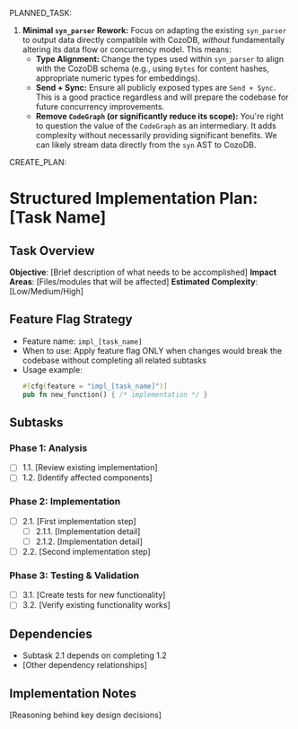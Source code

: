 PLANNED_TASK:
1.  **Minimal `syn_parser` Rework:** Focus on adapting the existing `syn_parser` to output data directly compatible with CozoDB, *without* fundamentally altering its data flow or concurrency model. This means:
    *   **Type Alignment:** Change the types used within `syn_parser` to align with the CozoDB schema (e.g., using `Bytes` for content hashes, appropriate numeric types for embeddings).
    *   **Send + Sync:** Ensure all publicly exposed types are `Send + Sync`. This is a good practice regardless and will prepare the codebase for future concurrency improvements.
    *   **Remove `CodeGraph` (or significantly reduce its scope):** You're right to question the value of the `CodeGraph` as an intermediary. It adds complexity without necessarily providing significant benefits. We can likely stream data directly from the `syn` AST to CozoDB.


CREATE_PLAN:
# Structured Implementation Plan: [Task Name]

## Task Overview
**Objective**: [Brief description of what needs to be accomplished]
**Impact Areas**: [Files/modules that will be affected]
**Estimated Complexity**: [Low/Medium/High]

## Feature Flag Strategy
- Feature name: `impl_[task_name]`
- When to use: Apply feature flag ONLY when changes would break the codebase without completing all related subtasks
- Usage example: 
  ```rust
  #[cfg(feature = "impl_[task_name]")]
  pub fn new_function() { /* implementation */ }
  ```

## Subtasks

### Phase 1: Analysis
- [ ] 1.1. [Review existing implementation]
- [ ] 1.2. [Identify affected components]

### Phase 2: Implementation
- [ ] 2.1. [First implementation step]
  - [ ] 2.1.1. [Implementation detail]
  - [ ] 2.1.2. [Implementation detail]
- [ ] 2.2. [Second implementation step]

### Phase 3: Testing & Validation
- [ ] 3.1. [Create tests for new functionality]
- [ ] 3.2. [Verify existing functionality works]

## Dependencies
- Subtask 2.1 depends on completing 1.2
- [Other dependency relationships]

## Implementation Notes
[Reasoning behind key design decisions]
```
